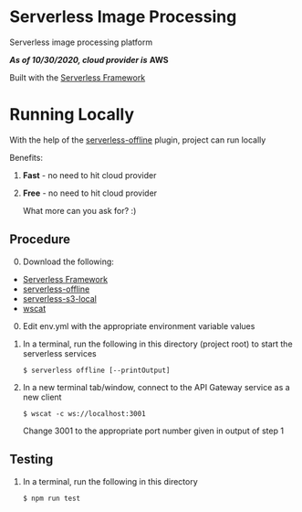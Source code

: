 # Serverless Image Processing

Serverless image processing platform

***As of 10/30/2020, cloud provider is*** **AWS**

Built with the [Serverless Framework](https://www.serverless.com/)

# Running Locally

With the help of the [serverless-offline](https://www.serverless.com/plugins/serverless-offline) plugin, project can run locally

Benefits:

1. **Fast** - no need to hit cloud provider

2. **Free** - no need to hit cloud provider

    What more can you ask for? :)

## Procedure

0. Download the following:

- [Serverless Framework](https://www.serverless.com/open-source/)
- [serverless-offline](https://www.serverless.com/plugins/serverless-offline)
- [serverless-s3-local](https://www.serverless.com/plugins/serverless-s3-local)
- [wscat](https://www.npmjs.com/package/wscat)

0. Edit env.yml with the appropriate environment variable values

1. In a terminal, run the following in this directory (project root) to start the serverless services

    ```
    $ serverless offline [--printOutput]
    ```

2. In a new terminal tab/window, connect to the API Gateway service as a new client

    ```
    $ wscat -c ws://localhost:3001
    ```

    Change 3001 to the appropriate port number given in output of step 1


## Testing

1. In a terminal, run the following in this directory

    ```
    $ npm run test
    ```
